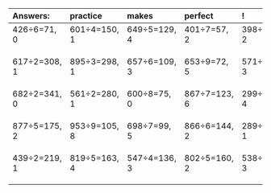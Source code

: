| Answers: | practice | makes | perfect | ! |
| :--- | :--- | :--- | :--- | :--- |
| 426÷6=71, 0 | 601÷4=150, 1 | 649÷5=129, 4 | 401÷7=57, 2 | 398÷3=132, 2 | 
|   |   |   |   |   | 
|   |   |   |   |   | 
|   |   |   |   |   | 
| 617÷2=308, 1 | 895÷3=298, 1 | 657÷6=109, 3 | 653÷9=72, 5 | 571÷4=142, 3 | 
|   |   |   |   |   | 
|   |   |   |   |   | 
|   |   |   |   |   | 
| 682÷2=341, 0 | 561÷2=280, 1 | 600÷8=75, 0 | 867÷7=123, 6 | 299÷5=59, 4 | 
|   |   |   |   |   | 
|   |   |   |   |   | 
|   |   |   |   |   | 
| 877÷5=175, 2 | 953÷9=105, 8 | 698÷7=99, 5 | 866÷6=144, 2 | 289÷4=72, 1 | 
|   |   |   |   |   | 
|   |   |   |   |   | 
|   |   |   |   |   | 
| 439÷2=219, 1 | 819÷5=163, 4 | 547÷4=136, 3 | 802÷5=160, 2 | 538÷5=107, 3 | 
|   |   |   |   |   | 
|   |   |   |   |   | 
|   |   |   |   |   | 
